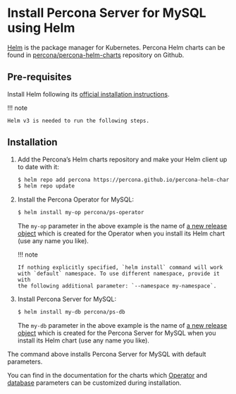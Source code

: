 # Install Percona Server for MySQL using Helm

[Helm](https://github.com/helm/helm) is the package manager for Kubernetes. Percona Helm charts can be found in [percona/percona-helm-charts](https://github.com/percona/percona-helm-charts) repository on Github.

## Pre-requisites

Install Helm following its [official installation instructions](https://docs.helm.sh/using_helm/#installing-helm).

!!! note

    Helm v3 is needed to run the following steps.

## Installation

1. Add the Percona’s Helm charts repository and make your Helm client up to
    date with it:

   ```{.bash data-prompt="$"}
   $ helm repo add percona https://percona.github.io/percona-helm-charts/
   $ helm repo update
   ```

2. Install the Percona Operator for MySQL:

   ```{.bash data-prompt="$"}
   $ helm install my-op percona/ps-operator
   ```

   The `my-op` parameter in the above example is the name of [a new release object](https://helm.sh/docs/intro/using_helm/#three-big-concepts)
   which is created for the Operator when you install its Helm chart (use any
   name you like).

   !!! note

       If nothing explicitly specified, `helm install` command will work
       with `default` namespace. To use different namespace, provide it with
       the following additional parameter: `--namespace my-namespace`.


3. Install Percona Server for MySQL:

   ```{.bash data-prompt="$"}
   $ helm install my-db percona/ps-db
   ```

   The `my-db` parameter in the above example is the name of [a new release object](https://helm.sh/docs/intro/using_helm/#three-big-concepts)
   which is created for the Percona Server for MySQL when you install its Helm
   chart (use any name you like).

The command above installs Percona Server for MySQL with default parameters.

You can find in the documentation for the charts which [Operator](https://github.com/percona/percona-helm-charts/tree/main/charts/ps-operator#installing-the-chart) and [database](https://github.com/percona/percona-helm-charts/tree/main/charts/ps-db#installing-the-chart) parameters can be customized during installation.
